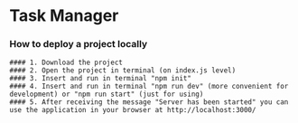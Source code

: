 # Task Manager


  ### How to deploy a project locally

    #### 1. Download the project
    #### 2. Open the project in terminal (on index.js level)
    #### 3. Insert and run in terminal "npm init"
    #### 4. Insert and run in terminal "npm run dev" (more convenient for development) or "npm run start" (just for using)
    #### 5. After receiving the message "Server has been started" you can use the application in your browser at http://localhost:3000/